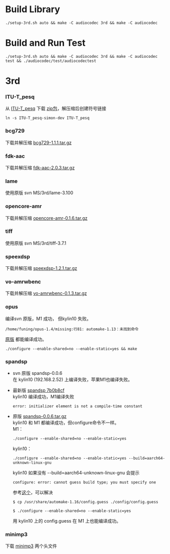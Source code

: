 # Build Library
```shell
./setup-3rd.sh auto && make -C audiocodec 3rd && make -C audiocodec 
``` 
# Build and Run Test
```shell
./setup-3rd.sh auto && make -C audiocodec 3rd && make -C audiocodec test && ./audiocodec/test/audiocodectest
``` 

# 3rd
### ITU-T_pesq
从 [ITU-T_pesq](https://github.com/simon-fu/ITU-T_pesq/tree/simon-dev) 下载 [zip包](https://codeload.github.com/simon-fu/ITU-T_pesq/zip/refs/heads/simon-dev)，解压缩后创建符号链接
```shell
ln -s ITU-T_pesq-simon-dev ITU-T_pesq
```  

### bcg729
下载并解压缩 [bcg729-1.1.1.tar.gz](https://gitlab.linphone.org/BC/public/bcg729/-/archive/1.1.1/bcg729-1.1.1.tar.gz) 

### fdk-aac
下载并解压缩 [fdk-aac-2.0.3.tar.gz](https://jaist.dl.sourceforge.net/project/opencore-amr/fdk-aac/fdk-aac-2.0.3.tar.gz)  

### lame
使用原版 svn MS/3rd/lame-3.100

### opencore-amr
下载并解压缩 [opencore-amr-0.1.6.tar.gz](https://jaist.dl.sourceforge.net/project/opencore-amr/opencore-amr/opencore-amr-0.1.6.tar.gz)  

### tiff
使用原版 svn MS/3rd/tiff-3.7.1

### speexdsp
下载并解压缩 [speexdsp-1.2.1.tar.gz](https://ftp.osuosl.org/pub/xiph/releases/speex/speexdsp-1.2.1.tar.gz)

### vo-amrwbenc
下载并解压缩 [vo-amrwbenc-0.1.3.tar.gz](https://jaist.dl.sourceforge.net/project/opencore-amr/vo-amrwbenc/vo-amrwbenc-0.1.3.tar.gz)  


### opus
编译svn 原版，M1 成功， 但kylin10 失败。
```
/home/funing/opus-1.4/missing:行81: automake-1.13：未找到命令
```
[原版](https://downloads.xiph.org/releases/opus/opus-1.4.tar.gz) 都能编译成功。
```shell
./configure --enable-shared=no --enable-static=yes && make
```

### spandsp  

- svn 原版 spandsp-0.0.6   
  在 kylin10 (192.168.2.52) 上编译失败，苹果M1也编译失败。  

- 最新版 [spandsp 7b0b8cf](https://github.com/freeswitch/spandsp/commit/7b0b8cf3d42b725405bcc63145de5e280265ce4e)   
  kylin10 编译成功，M1编译失败
    ```
    error: initializer element is not a compile-time constant
    ```
- 原版 [spandsp-0.0.6.tar.gz](https://src.fedoraproject.org/lookaside/pkgs/spandsp/spandsp-0.0.6.tar.gz/897d839516a6d4edb20397d4757a7ca3/spandsp-0.0.6.tar.gz)   
  kylin10 和 M1 都编译成功，但configure命令不一样。  
  M1： 
    ```shell  
    ./configure --enable-shared=no --enable-static=yes 
    ```

  
  kylin10：    
    ```shell
    ./configure --enable-shared=no --enable-static=yes --build=aarch64-unknown-linux-gnu
    ```
  kylin10 如果没有 --build=aarch64-unknown-linux-gnu 会提示
    ```shell
    configure: error: cannot guess build type; you must specify one
    ```
  参考[这个](https://stackoverflow.com/questions/4810996/how-to-resolve-configure-guessing-build-type-failure)，可以解决
    ```shell
    $ cp /usr/share/automake-1.16/config.guess ./config/config.guess

    $ ./configure --enable-shared=no --enable-static=yes
    ```
  用 kylin10 上的 config.guess 在 M1 上也能编译成功。

### minimp3
下载 [minimp3](https://github.com/lieff/minimp3) 两个头文件 


